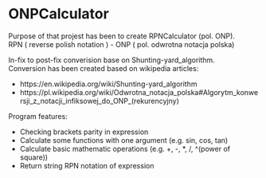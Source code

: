 # ONPCalculator

<p>Purpose of that projest has been to create RPNCalculator (pol. ONP). <br>
RPN ( reverse polish notation ) - ONP ( pol. odwrotna notacja polska)</p>

<p>In-fix to post-fix converision base on Shunting-yard_algorithm.<br>
Conversion has been created based on wikipedia articles:
<ul>
  <li>https://en.wikipedia.org/wiki/Shunting-yard_algorithm</li>
  <li>https://pl.wikipedia.org/wiki/Odwrotna_notacja_polska#Algorytm_konwersji_z_notacji_infiksowej_do_ONP_(rekurencyjny)</li>
</ul></p>

Program features:
* Checking brackets parity in expression
* Calculate some functions with one argument (e.g. sin, cos, tan)
* Calculate basic mathematic operations (e.g. +, -, *, /, ^(power of square))
* Return string RPN notation of expression
